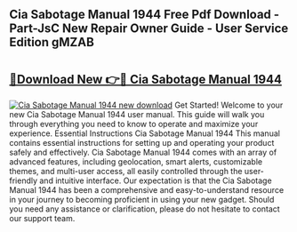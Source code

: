## Cia Sabotage Manual 1944 Free Pdf Download - Part-JsC New Repair Owner Guide - User Service Edition gMZAB

# <h2><a href="http://cf20027.oget.top/?id=Cia+Sabotage+Manual+1944">🔗Download New 👉🔴 Cia Sabotage Manual 1944</a></h2>

[![Cia Sabotage Manual 1944 new download](https://i.imgur.com/5g1atiW.png)](http://cf20027.oget.top/?id=Cia+Sabotage+Manual+1944)
Get Started! Welcome to your new Cia Sabotage Manual 1944 user manual. This guide will walk you through everything you need to know to operate and maximize your experience. Essential Instructions Cia Sabotage Manual 1944 This manual contains essential instructions for setting up and operating your product safely and effectively. Cia Sabotage Manual 1944 comes with an array of advanced features, including geolocation, smart alerts, customizable themes, and multi-user access, all easily controlled through the user-friendly and intuitive interface. Our expectation is that the Cia Sabotage Manual 1944 has been a comprehensive and easy-to-understand resource in your journey to becoming proficient in using your new gadget. Should you need any assistance or clarification, please do not hesitate to contact our support team.
